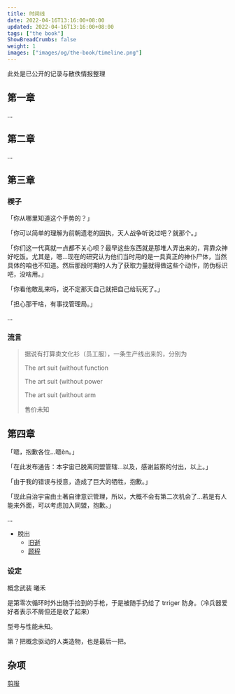 ```yaml
---
title: 时间线
date: 2022-04-16T13:16:00+08:00
updated: 2022-04-16T13:16:00+08:00
tags: ["the book"]
ShowBreadCrumbs: false
weight: 1
images: ["images/og/the-book/timeline.png"]
---
```


此处是已公开的记录与散佚情报整理<!--more-->

## 第一章

...

## 第二章

...

## 第三章

### 楔子

「你从哪里知道这个手势的？」

「你可以简单的理解为前朝遗老的固执，天人战争听说过吧？就那个。」

「你们这一代真就一点都不关心呗？最早这些东西就是那堆人弄出来的，背靠众神好吃饭。尤其是，嗯...现在的研究认为他们当时用的是一具真正的神仆尸体，当然具体的咱也不知道。然后那段时期的人为了获取力量就得做这些个动作，防伪标识吧，没啥用。」

「你看他敢乱来吗，说不定那天自己就把自己给玩死了。」

「担心那干啥，有事找管理局。」

...

### 流言

>据说有打算卖文化衫（员工服），一条生产线出来的，分别为
>
>The art suit (without function
>
>The art suit (without power
>
>The art suit (without arm
>
>售价未知

## 第四章

「嗯，抱歉各位...嗯èn。」

「在此发布通告：本宇宙已脱离同盟管辖...以及，感谢监察的付出，以上。」

「由于我的错误与授意，造成了巨大的牺牲，抱歉。」

「现此自治宇宙由土著自律意识管理，所以，大概不会有第二次机会了...若是有人能来外面，可以考虑加入同盟，抱歉。」

...

- 脱出
  - [旧逝](/posts/passin/)
  - [顾程](/posts/malcolm/)

### 设定

概念武装 曦禾

是第零次循环时外出随手捡到的手枪，于是被随手扔给了 trriger 防身。（冷兵器爱好者表示不屑但还是收了起来）

型号与性能未知。

第？把概念驱动的人类造物，也是最后一把。

## 杂项

[剪报](/posts/newspaper-clippings/)